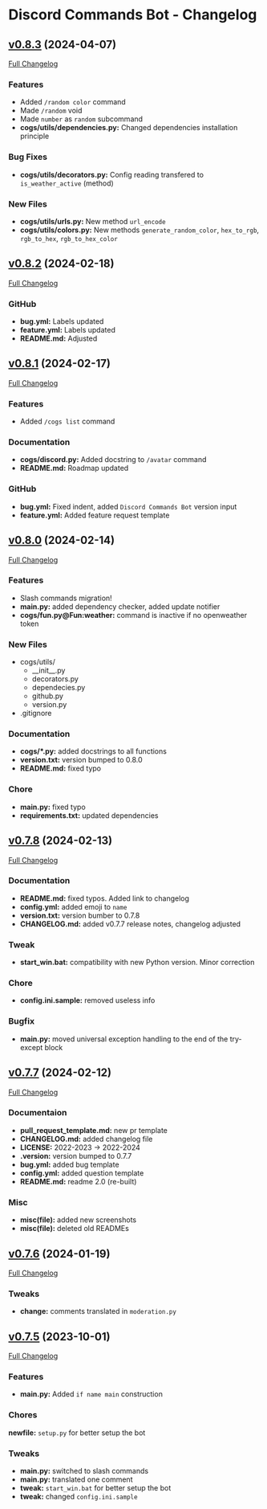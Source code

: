 # Discord Commands Bot - Changelog

## [v0.8.3](https://github.com/r-liner/discord-commands-bot/releases/tag/v0.8.3) (2024-04-07)

[Full Changelog](https://github.com/r-liner/discord-commands-bot/compare/v0.8.2...v0.8.3)

### Features
- Added `/random color` command
- Made `/random` void
- Made `number` as `random` subcommand
- **cogs/utils/dependencies.py:** Changed dependencies installation principle

### Bug Fixes
- **cogs/utils/decorators.py:** Config reading transfered to `is_weather_active` (method)

### New Files
- **cogs/utils/urls.py:** New method `url_encode`
- **cogs/utils/colors.py:** New methods `generate_random_color`, `hex_to_rgb`, `rgb_to_hex`, `rgb_to_hex_color`


## [v0.8.2](https://github.com/r-liner/discord-commands-bot/releases/tag/v0.8.2) (2024-02-18)

[Full Changelog](https://github.com/r-liner/discord-commands-bot/compare/v0.8.1...v0.8.2)

### GitHub
- **bug.yml:** Labels updated
- **feature.yml:** Labels updated
- **README.md:** Adjusted

## [v0.8.1](https://github.com/r-liner/discord-commands-bot/releases/tag/v0.8.1) (2024-02-17)

[Full Changelog](https://github.com/r-liner/discord-commands-bot/compare/v0.8.0...v0.8.1)

### Features
- Added `/cogs list` command

### Documentation
- **cogs/discord.py:** Added docstring to `/avatar` command
- **README.md:** Roadmap updated

### GitHub
- **bug.yml:** Fixed indent, added `Discord Commands Bot` version input
- **feature.yml:** Added feature request template

## [v0.8.0](https://github.com/r-liner/discord-commands-bot/releases/tag/v0.8.0) (2024-02-14)

[Full Changelog](https://github.com/r-liner/discord-commands-bot/compare/v0.7.8...v0.8.0)

### Features
- Slash commands migration!
- **main.py:** added dependency checker, added update notifier
- **cogs/fun.py@Fun:weather:** command is inactive if no openweather token

### New Files
- cogs/utils/
    - __init\__.py
    - decorators.py
    - dependecies.py
    - github.py
    - version.py
- .gitignore

### Documentation
- **cogs/\*.py:** added docstrings to all functions
- **version.txt:** version bumped to 0.8.0
- **README.md:** fixed typo

### Chore
- **main.py:** fixed typo
- **requirements.txt:** updated dependencies

## [v0.7.8](https://github.com/r-liner/discord-commands-bot/releases/tag/v0.7.8) (2024-02-13)

[Full Changelog](https://github.com/r-liner/discord-commands-bot/compare/v0.7.7...v0.7.8)

### Documentation
- **README.md:** fixed typos. Added link to changelog
- **config.yml:** added emoji to `name`
- **version.txt:** version bumber to 0.7.8
- **CHANGELOG.md:** added v0.7.7 release notes, changelog adjusted

### Tweak
- **start_win.bat:** compatibility with new Python version. Minor correction

### Chore
- **config.ini.sample:** removed useless info

### Bugfix
- **main.py:** moved universal exception handling to the end of the try-except block




## [v0.7.7](https://github.com/r-liner/discord-commands-bot/releases/tag/v0.7.7) (2024-02-12)

[Full Changelog](https://github.com/r-liner/discord-commands-bot/compare/v0.7.6...v0.7.7)

### Documentaion
- **pull_request_template.md:** new pr template
- **CHANGELOG.md:** added changelog file
- **LICENSE:** 2022-2023 -> 2022-2024
- **.version:** version bumped to 0.7.7
- **bug.yml:** added bug template
- **config.yml:** added question template
- **README.md:** readme 2.0 (re-built)

### Misc
- **misc(file):** added new screenshots
- **misc(file):** deleted old READMEs

## [v0.7.6](https://github.com/r-liner/discord-commands-bot/releases/tag/v0.7.6) (2024-01-19)

[Full Changelog](https://github.com/r-liner/discord-commands-bot/compare/v0.7.5...v0.7.6)

### Tweaks
- **change:** comments translated in `moderation.py`

## [v0.7.5](https://github.com/r-liner/discord-commands-bot/releases/tag/v0.7.5) (2023-10-01)

[Full Changelog](https://github.com/r-liner/discord-commands-bot/compare/v0.7.4...v0.7.5)

### Features
- **main.py:** Added `if name main` construction

### Chores
**newfile:** `setup.py` for better setup the bot

### Tweaks
- **main.py:** switched to slash commands
- **main.py:** translated one comment
- **tweak:** `start_win.bat` for better setup the bot
- **tweak:** changed `config.ini.sample`